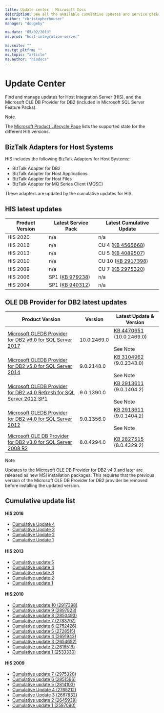 ```yaml
---
title: Update center | Microsoft Docs
description: See all the available cumulative updates and service packs available for HIS and OLE DB Provider for DB2
author: "christopherhouser"
manager: "dougeby"

ms.date: "05/02/2019"
ms.prod: "host-integration-server"

ms.suite: ""
ms.tgt_pltfrm: ""
ms.topic: "article"
ms.author: "hisdocs"
---
```


# Update Center

Find and manage updates for Host Integration Server (HIS), and the Microsoft OLE DB Provider for DB2 (included in Microsoft SQL Server Feature Packs).

> [!NOTE]
> The [Microsoft Product Lifecycle Page](https://support.microsoft.com/lifecycle/) lists the supported state for the different HIS versions.

## BizTalk Adapters for Host Systems
HIS includes the following BizTalk Adapters for Host Systems::

* BizTalk Adapter for DB2
* BizTalk Adapter for Host Applications
* BizTalk Adapter for Host Files
* BizTalk Adapter for MQ Series Client (MQSC)

These adapters are updated by the cumulative updates for HIS.

## HIS latest updates

| Product Version | Latest Service Pack | Latest Cumulative Update |
| --- | --- | --- |
| HIS 2020 | n/a | n/a |
| HIS 2016 | n/a | CU 4 ([KB 4565668](https://support.microsoft.com/topic/cumulative-update-package-4-for-host-integration-server-2016-0ee9c076-09fb-d890-791e-5f388a55b658)) |
| HIS 2013 | n/a | CU 5 ([KB 4089507](https://support.microsoft.com/help/4089507)) |
| HIS 2010 | n/a | CU 10 ([KB 2917398](https://support.microsoft.com/kb/2917398)) |
| HIS 2009 | n/a | CU 7 ([KB 2975320](https://support.microsoft.com/kb/2975320)) |
| HIS 2006 | SP1 ([KB 979238](https://support.microsoft.com/kb/979238)) | n/a |
| HIS 2004 | SP1 ([KB 940312](https://support.microsoft.com/kb/940312)) | n/a |

## OLE DB Provider for DB2 latest updates

| Product Version | Version | Latest Update & Version |
| --- | --- | --- |
| [Microsoft OLEDB Provider for DB2 v6.0 for SQL Server 2017](https://www.microsoft.com/download/details.aspx?id=55992) | 10.0.2469.0 |[KB 4470651](https://support.microsoft.com/kb/4470651) (10.0.2469.0) <br/><br/>See Note |
| [Microsoft OLEDB Provider for DB2 v5.0 for SQL Server 2014](https://www.microsoft.com/download/details.aspx?id=42295) | 9.0.2148.0 |[KB 3104962](https://support.microsoft.com/kb/3104962) (9.0.2343.0) <br/><br/>See Note |
| [Microsoft OLEDB Provider for DB2 v4.0 Refresh for SQL Server 2012 SP1](https://www.microsoft.com/download/details.aspx?id=35580) | 9.0.1390.0 | [KB 2913611](https://support.microsoft.com/kb/2913611) (9.0.1404.2) <br/><br/>See Note |
| [Microsoft OLEDB Provider for DB2 v4.0 for SQL Server 2012](https://www.microsoft.com/download/details.aspx?id=29065) | 9.0.1356.0 | [KB 2913611](https://support.microsoft.com/kb/2913611) (9.0.1404.2) <br/><br/>See Note |
| [Microsoft OLE DB Provider for DB2 v3.0 for SQL Server 2008 R2](https://www.microsoft.com/download/details.aspx?id=26728) | 8.0.4294.0 | [KB 2827515](https://support.microsoft.com/kb/2827515) (8.0.4329.2) |

> [!NOTE]
> Updates to the Microsoft OLE DB Provider for DB2 v4.0 and later are released as new MSI installation packages. This requires that the previous version of the Microsoft OLE DB Provider for DB2 provider be removed before installing the updated version.

## Cumulative update list

#### HIS 2016
-   [Cumulative Update 4](https://support.microsoft.com/topic/cumulative-update-package-4-for-host-integration-server-2016-0ee9c076-09fb-d890-791e-5f388a55b658)
-   [Cumulative Update 3](https://support.microsoft.com/help/4470651)
-   [Cumulative Update 2](https://support.microsoft.com/help/4043569)
-   [Cumulative Update 1](https://support.microsoft.com/help/3216544) 

#### HIS 2013

-   [Cumulative update 5](https://support.microsoft.com/help/4089507)
-   [Cumulative update 4](https://support.microsoft.com/help/3108547)
-   [Cumulative update 3](https://support.microsoft.com/kb/3019572)
-   [Cumulative update 2](https://support.microsoft.com/kb/2929767)
-   [Cumulative update 1](https://support.microsoft.com/kb/2908834)

#### HIS 2010

-   [Cumulative update 10 (2917398)](https://support.microsoft.com/kb/2917398)
-   [Cumulative update 9 (2897923)](https://support.microsoft.com/kb/2897923)
-   [Cumulative update 8 (2850493)](https://support.microsoft.com/kb/2850493)
-   [Cumulative update 7 (2783797)](https://support.microsoft.com/kb/2783797)
-   [Cumulative update 6 (2752426)](https://support.microsoft.com/kb/2752426)
-   [Cumulative update 5 (2728515)](https://support.microsoft.com/kb/2728515)
-   [Cumulative update 4 (2691943)](https://support.microsoft.com/?id=2691943)
-   [Cumulative update 3 (2654652)](https://support.microsoft.com/kb/2654652)
-   [Cumulative update 2 (2616519)](https://support.microsoft.com/kb/2616519)
-   [Cumulative update 1 (2533330)](https://support.microsoft.com/kb/2533330)

#### HIS 2009

-   [Cumulative update 7 (2975320)](https://support.microsoft.com/kb/2975320)
-   [Cumulative update 6 (2851596)](https://support.microsoft.com/kb/2851596)
-   [Cumulative update 5 (2814103)](https://support.microsoft.com/kb/2814103)
-   [Cumulative Update 4 (2765212)](https://support.microsoft.com/kb/2765212)
-   [Cumulative Update 3 (2667632)](https://support.microsoft.com/kb/2667632)
-   [Cumulative update 2 (2645939)](https://support.microsoft.com/kb/2645939)
-   [Cumulative update 1 (2587090)](https://support.microsoft.com/kb/2587090)
